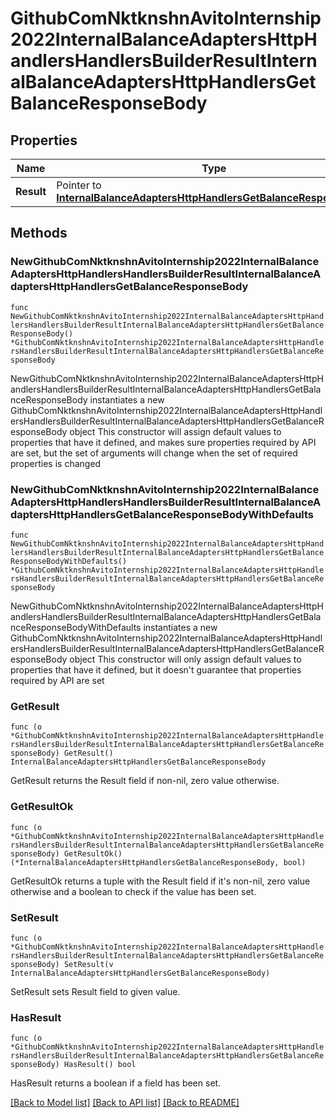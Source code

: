 # GithubComNktknshnAvitoInternship2022InternalBalanceAdaptersHttpHandlersHandlersBuilderResultInternalBalanceAdaptersHttpHandlersGetBalanceResponseBody

## Properties

Name | Type | Description | Notes
------------ | ------------- | ------------- | -------------
**Result** | Pointer to [**InternalBalanceAdaptersHttpHandlersGetBalanceResponseBody**](InternalBalanceAdaptersHttpHandlersGetBalanceResponseBody.md) |  | [optional] 

## Methods

### NewGithubComNktknshnAvitoInternship2022InternalBalanceAdaptersHttpHandlersHandlersBuilderResultInternalBalanceAdaptersHttpHandlersGetBalanceResponseBody

`func NewGithubComNktknshnAvitoInternship2022InternalBalanceAdaptersHttpHandlersHandlersBuilderResultInternalBalanceAdaptersHttpHandlersGetBalanceResponseBody() *GithubComNktknshnAvitoInternship2022InternalBalanceAdaptersHttpHandlersHandlersBuilderResultInternalBalanceAdaptersHttpHandlersGetBalanceResponseBody`

NewGithubComNktknshnAvitoInternship2022InternalBalanceAdaptersHttpHandlersHandlersBuilderResultInternalBalanceAdaptersHttpHandlersGetBalanceResponseBody instantiates a new GithubComNktknshnAvitoInternship2022InternalBalanceAdaptersHttpHandlersHandlersBuilderResultInternalBalanceAdaptersHttpHandlersGetBalanceResponseBody object
This constructor will assign default values to properties that have it defined,
and makes sure properties required by API are set, but the set of arguments
will change when the set of required properties is changed

### NewGithubComNktknshnAvitoInternship2022InternalBalanceAdaptersHttpHandlersHandlersBuilderResultInternalBalanceAdaptersHttpHandlersGetBalanceResponseBodyWithDefaults

`func NewGithubComNktknshnAvitoInternship2022InternalBalanceAdaptersHttpHandlersHandlersBuilderResultInternalBalanceAdaptersHttpHandlersGetBalanceResponseBodyWithDefaults() *GithubComNktknshnAvitoInternship2022InternalBalanceAdaptersHttpHandlersHandlersBuilderResultInternalBalanceAdaptersHttpHandlersGetBalanceResponseBody`

NewGithubComNktknshnAvitoInternship2022InternalBalanceAdaptersHttpHandlersHandlersBuilderResultInternalBalanceAdaptersHttpHandlersGetBalanceResponseBodyWithDefaults instantiates a new GithubComNktknshnAvitoInternship2022InternalBalanceAdaptersHttpHandlersHandlersBuilderResultInternalBalanceAdaptersHttpHandlersGetBalanceResponseBody object
This constructor will only assign default values to properties that have it defined,
but it doesn't guarantee that properties required by API are set

### GetResult

`func (o *GithubComNktknshnAvitoInternship2022InternalBalanceAdaptersHttpHandlersHandlersBuilderResultInternalBalanceAdaptersHttpHandlersGetBalanceResponseBody) GetResult() InternalBalanceAdaptersHttpHandlersGetBalanceResponseBody`

GetResult returns the Result field if non-nil, zero value otherwise.

### GetResultOk

`func (o *GithubComNktknshnAvitoInternship2022InternalBalanceAdaptersHttpHandlersHandlersBuilderResultInternalBalanceAdaptersHttpHandlersGetBalanceResponseBody) GetResultOk() (*InternalBalanceAdaptersHttpHandlersGetBalanceResponseBody, bool)`

GetResultOk returns a tuple with the Result field if it's non-nil, zero value otherwise
and a boolean to check if the value has been set.

### SetResult

`func (o *GithubComNktknshnAvitoInternship2022InternalBalanceAdaptersHttpHandlersHandlersBuilderResultInternalBalanceAdaptersHttpHandlersGetBalanceResponseBody) SetResult(v InternalBalanceAdaptersHttpHandlersGetBalanceResponseBody)`

SetResult sets Result field to given value.

### HasResult

`func (o *GithubComNktknshnAvitoInternship2022InternalBalanceAdaptersHttpHandlersHandlersBuilderResultInternalBalanceAdaptersHttpHandlersGetBalanceResponseBody) HasResult() bool`

HasResult returns a boolean if a field has been set.


[[Back to Model list]](../README.md#documentation-for-models) [[Back to API list]](../README.md#documentation-for-api-endpoints) [[Back to README]](../README.md)


